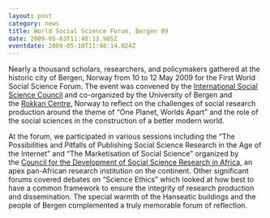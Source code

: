 ```yaml
---
layout: post
category: news
title: World Social Science Forum, Bergen 09
date: 2009-05-03T11:48:13.985Z
eventdate: 2009-05-10T11:48:14.024Z
---
```

Nearly a thousand scholars, researchers, and policymakers gathered at the historic city of Bergen, Norway from 10 to 12 May 2009 for the First World Social Science Forum. The event was convened by the [International Social Science Council](http://www.unesco.org/ngo/issc/ "ISSC") and co-organized by the University of Bergen and the [Rokkan Centre,](http://www.rokkan.uib.no/wssf/index.xpl "WSSF") Norway to reflect on the challenges of social research production around the theme of “One Planet, Worlds Apart” and the role of the social sciences in the construction of a better modern world.

At the forum, we participated in various sessions including the “The Possibilities and Pitfalls of Publishing Social Science Research in the Age of the Internet” and “The Marketisation of Social Science” organized by the [Council for the Development of Social Science Research in Africa,](http://www.codesria.org/ "CODESRIA") an apex pan-African research institution on the continent. Other significant forums covered debates on “Science Ethics” which looked at how best to have a common framework to ensure the integrity of research production and dissemination. The special warmth of the Hanseatic buildings and the people of Bergen complemented a truly memorable forum of reflection.